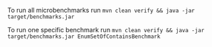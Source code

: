 To run all microbenchmarks run `mvn clean verify && java -jar target/benchmarks.jar`

To run one specific benchmark run `mvn clean verify && java -jar target/benchmarks.jar EnumSetOfContainsBenchmark `